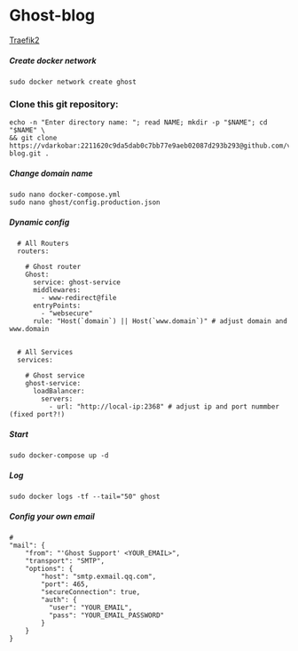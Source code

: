 # Ghost-blog
  
<p align="left">
  <a href="https://github.com/vdarkobar/Traefik2">Traefik2</a>
</p>  
  
##### Create docker network
```
sudo docker network create ghost
```
### Clone this git repository:
```
echo -n "Enter directory name: "; read NAME; mkdir -p "$NAME"; cd "$NAME" \
&& git clone https://vdarkobar:2211620c9da5dab0c7bb77e9aeb02087d293b293@github.com/vdarkobar/Ghost-blog.git .
```
##### Change domain name
```
sudo nano docker-compose.yml
sudo nano ghost/config.production.json
```
  
##### Dynamic config
```
  # All Routers
  routers:

    # Ghost router
    Ghost:
      service: ghost-service
      middlewares:
        - www-redirect@file
      entryPoints:
        - "websecure"
      rule: "Host(`domain`) || Host(`www.domain`)" # adjust domain and www.domain


  # All Services
  services:

    # Ghost service
    ghost-service:
      loadBalancer:
        servers:
          - url: "http://local-ip:2368" # adjust ip and port nummber (fixed port?!)

```

##### Start
```
sudo docker-compose up -d
```
##### Log
```
sudo docker logs -tf --tail="50" ghost
```
##### Config your own email
```
# 
"mail": {
    "from": "'Ghost Support' <YOUR_EMAIL>",
    "transport": "SMTP",
    "options": {
        "host": "smtp.exmail.qq.com",
        "port": 465,
        "secureConnection": true,
        "auth": {
          "user": "YOUR_EMAIL",
          "pass": "YOUR_EMAIL_PASSWORD"
        }
    }
}

```
